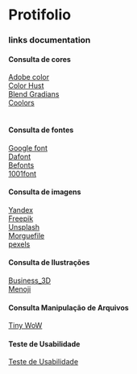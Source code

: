 # Protifolio


### links documentation


#### Consulta de cores

[Adobe color](https://color.adobe.com/pt/explore) <br>
[Color Hust](https://colorhunt.co/) <br>
[Blend Gradians](http://www.colinkeany.com/blend/) <br>
[Coolors](https://coolors.co/)
<br>
<br>


#### Consulta de fontes

[Google font](https://fonts.google.com/) <br>
[Dafont](https://www.dafont.com/pt/) <br>
[Befonts](https://www.behance.net/befonts) <br>
[1001font](https://www.1001fonts.com/)


#### Consulta de imagens

[Yandex](https://yandex.com/images/search) <br>
[Freepik](https://freepik.com/) <br>
[Unsplash](https://unsplash.com/) <br>
[Morguefile](https://morguefile.com/) <br>
[pexels](https://www.pexels.com/) <br>


#### Consulta de Ilustrações

[Business_3D](https://icons8.com/illustrations)<br>
[Menoji](https://getemoji.com/)<br>


#### Consulta Manipulação de Arquivos

[Tiny WoW](https://tinywow.com)


#### Teste de Usabilidade
[Teste de Usabilidade](https://dequeuniversity.com/rules/axe/3.1/color-contrast)